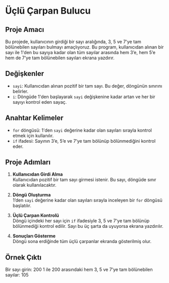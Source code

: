 # Üçlü Çarpan Bulucu

## Proje Amacı
Bu projede, kullanıcının girdiği bir sayı aralığında, 3, 5 ve 7'ye tam bölünebilen sayıları bulmayı amaçlıyoruz. Bu program, kullanıcıdan alınan bir sayı ile 1'den bu sayıya kadar olan tüm sayılar arasında hem 3’e, hem 5’e hem de 7’ye tam bölünebilen sayıları ekrana yazdırır.

## Değişkenler
- `sayi`: Kullanıcıdan alınan pozitif bir tam sayı. Bu değer, döngünün sınırını belirler.
- `i`: Döngüde 1'den başlayarak `sayi` değişkenine kadar artan ve her bir sayıyı kontrol eden sayaç.

## Anahtar Kelimeler
- `for` döngüsü: 1'den `sayi` değerine kadar olan sayıları sırayla kontrol etmek için kullanılır.
- `if` ifadesi: Sayının 3’e, 5’e ve 7’ye tam bölünüp bölünmediğini kontrol eder.

## Proje Adımları

1. **Kullanıcıdan Girdi Alma**  
   Kullanıcıdan pozitif bir tam sayı girmesi istenir. Bu sayı, döngüde sınır olarak kullanılacaktır.

2. **Döngü Oluşturma**  
   1’den `sayi` değerine kadar olan sayıları sırayla inceleyen bir `for` döngüsü başlatılır.

3. **Üçlü Çarpan Kontrolü**  
   Döngü içindeki her sayı için `if` ifadesiyle 3, 5 ve 7'ye tam bölünüp bölünmediği kontrol edilir. Sayı bu üç şarta da uyuyorsa ekrana yazdırılır.

4. **Sonuçları Gösterme**  
   Döngü sona erdiğinde tüm üçlü çarpanlar ekranda gösterilmiş olur.

## Örnek Çıktı

Bir sayı girin: 200
1 ile 200 arasındaki hem 3, 5 ve 7’ye tam bölünebilen sayılar:
105
